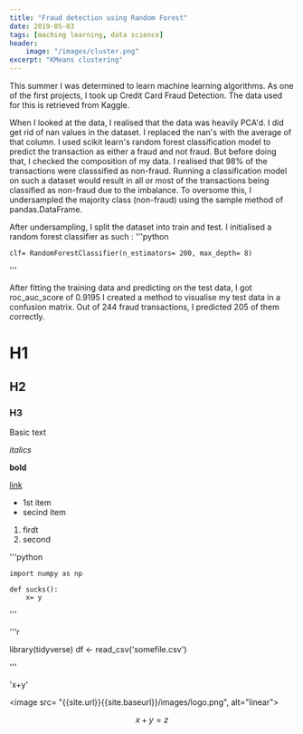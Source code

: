 ```yaml
---
title: "Fraud detection using Random Forest"
date: 2019-05-03
tags: [maching learning, data science]
header: 
    image: "/images/cluster.png"
excerpt: "KMeans clustering"
---
```


This summer I was determined to learn machine learning algorithms. As one of the first projects, I took up Credit Card Fraud Detection.
The data used for this is retrieved from Kaggle.

When I looked at the data, I realised that the data was heavily PCA'd. I did get rid of nan values in the dataset. I replaced the nan's with the average of that column.
I used scikit learn's random forest classification model to predict the transaction as either a fraud and not fraud. But before doing that, I checked the composition of my data.
I realised that 98% of the transactions were classsified as non-fraud. Running a classification model on such a dataset would result in all or most of the transactions being classified as non-fraud due to the imbalance.
To oversome this, I undersampled the majority class (non-fraud) using the sample method of pandas.DataFrame.

After undersampling, I split the dataset into train and test. I initialised a random forest classifier  as such : 
'''python

    clf= RandomForestClassifier(n_estimators= 200, max_depth= 8)
'''

After fitting the training data and predicting on the test data, I got roc_auc_score of 0.9195
I created a method to visualise my test data in a confusion matrix. Out of 244 fraud transactions, I predicted 205 of them correctly.

# H1

## H2

### H3

Basic text

*italics*

**bold**

[link](hyperlink)

* 1st item
* secind item

1. firdt
2. second

'''python

    import numpy as np

    def sucks():
        x= y
'''

'''r

library(tidyverse)
df <- read_csv('somefile.csv')

'''

'x+y'

<image src= "{{site.url}}{{site.baseurl}}/images/logo.png", alt="linear">

$$x+y=z$$
